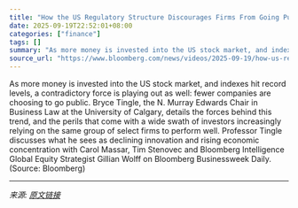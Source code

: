 ```yaml
---
title: "How the US Regulatory Structure Discourages Firms From Going Public"
date: 2025-09-19T22:52:01+08:00
categories: ["finance"]
tags: []
summary: "As more money is invested into the US stock market, and indexes hit record levels, a contradictory force is playing out as well: fewer companies are choosing to go public. Bryce Tingle, the N. Murray "
source_url: "https://www.bloomberg.com/news/videos/2025-09-19/how-us-regulatory-structure-discourages-ipos-video"
---
```


As more money is invested into the US stock market, and indexes hit record levels, a contradictory force is playing out as well: fewer companies are choosing to go public. Bryce Tingle, the N. Murray Edwards Chair in Business Law at the University of Calgary, details the forces behind this trend, and the perils that come with a wide swath of investors increasingly relying on the same group of select firms to perform well. Professor Tingle discusses what he sees as declining innovation and rising economic concentration with Carol Massar, Tim Stenovec and Bloomberg Intelligence Global Equity Strategist Gillian Wolff on Bloomberg Businessweek Daily. (Source: Bloomberg)

---

*来源: [原文链接](https://www.bloomberg.com/news/videos/2025-09-19/how-us-regulatory-structure-discourages-ipos-video)*
